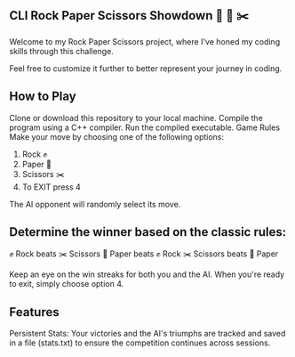## CLI Rock Paper Scissors Showdown 🗿 📄 ✂️
Welcome to my Rock Paper Scissors project, where I've honed my coding skills through this challenge.

Feel free to customize it further to better represent your journey in coding.

## How to Play
Clone or download this repository to your local machine.
Compile the program using a C++ compiler.
Run the compiled executable.
Game Rules
Make your move by choosing one of the following options:

1) Rock ✊
2) Paper 📄
3) Scissors ✂️ 
4) To EXIT press 4

The AI opponent will randomly select its move.

## Determine the winner based on the classic rules:

✊ Rock beats ✂️ Scissors
📄 Paper beats ✊ Rock
✂️ Scissors beats 📄 Paper

Keep an eye on the win streaks for both you and the AI.
When you're ready to exit, simply choose option 4.

## Features
Persistent Stats: Your victories and the AI's triumphs are tracked and saved in a file (stats.txt) to ensure the competition continues across sessions.
